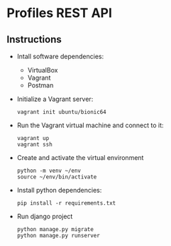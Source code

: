 # Profiles REST API

## Instructions

* Intall software dependencies:
  * VirtualBox
  * Vagrant
  * Postman

* Initialize a Vagrant server:
    ```
    vagrant init ubuntu/bionic64
    ```

* Run the Vagrant virtual machine and connect to it:
    ```
    vagrant up
    vagrant ssh
    ```

* Create and activate the virtual environment
    ```
    python -m venv ~/env
    source ~/env/bin/activate
    ```

* Install python dependencies:
    ```
    pip install -r requirements.txt
    ```
* Run django project
    ```
    python manage.py migrate
    python manage.py runserver
    ```
